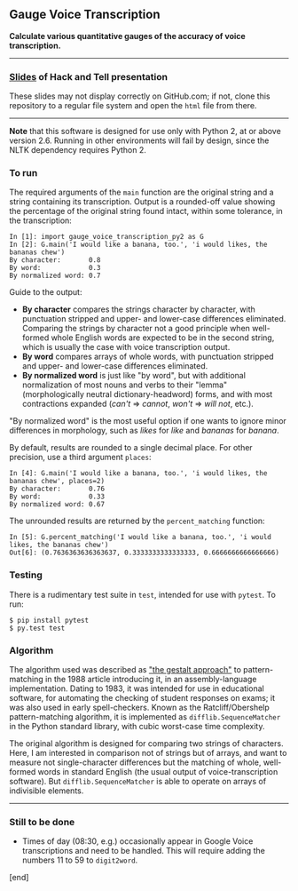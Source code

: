 ## Gauge Voice Transcription

**Calculate various quantitative gauges of the accuracy of voice transcription.**

---

### [Slides](http://htmlpreview.github.io/?https://github.com/brannerchinese/Gauge_Voice_Transcription/blob/master/SLIDES/branner_interfering_with_STT_slides_20140214.html) of Hack and Tell presentation

These slides may not display correctly on GitHub.com; if not, clone this repository to a regular file system and open the `html` file from there.

---

**Note** that this software is designed for use only with Python 2, at or above version 2.6. Running in other environments will fail by design, since the NLTK dependency requires Python 2.

### To run

The required arguments of the `main` function are the original string and a string containing its transcription. Output is a rounded-off value showing the percentage of the original string found intact, within some tolerance, in the transcription:

    In [1]: import gauge_voice_transcription_py2 as G
    In [2]: G.main('I would like a banana, too.', 'i would likes, the bananas chew')
    By character:       0.8
    By word:            0.3
    By normalized word: 0.7

Guide to the output:

   * **By character** compares the strings character by character, with punctuation stripped and upper- and lower-case differences eliminated. Comparing the strings by character not a good principle when well-formed whole English words are expected to be in the second string, which is usually the case with voice transcription output.
   * **By word** compares arrays of whole words, with punctuation stripped and upper- and lower-case differences eliminated.
   * **By normalized word** is just like "by word", but with additional normalization of most nouns and verbs to their "lemma" (morphologically neutral dictionary-headword) forms, and with most contractions expanded (_can't_ => _cannot_, _won't_ => _will not_, etc.). 

"By normalized word" is the most useful option if one wants to ignore minor differences in morphology, such as _likes_ for _like_ and _bananas_ for _banana_.

By default, results are rounded to a single decimal place. For other precision, use a third argument `places`:

    In [4]: G.main('I would like a banana, too.', 'i would likes, the bananas chew', places=2)
    By character:       0.76
    By word:            0.33
    By normalized word: 0.67

The unrounded results are returned by the `percent_matching` function:

    In [5]: G.percent_matching('I would like a banana, too.', 'i would likes, the bananas chew')
    Out[6]: (0.7636363636363637, 0.3333333333333333, 0.6666666666666666)

### Testing

There is a rudimentary test suite in `test`, intended for use with `pytest`. To run:

    $ pip install pytest
    $ py.test test

### Algorithm

The algorithm used was described as ["the gestalt approach"](http://www.drdobbs.com/database/pattern-matching-the-gestalt-approach/database/pattern-matching-the-gestalt-approach/184407970?pgno=5) to pattern-matching in the 1988 article introducing it, in an assembly-language implementation. Dating to 1983, it was intended for use in educational software, for automating the checking of student responses on exams; it was also used in early spell-checkers. Known as the Ratcliff/Obershelp pattern-matching algorithm, it is implemented as `difflib.SequenceMatcher` in the Python standard library, with cubic worst-case time complexity.

The original algorithm is designed for comparing two strings of characters. Here, I am interested in comparison not of strings but of arrays, and want to measure not single-character differences but the matching of whole, well-formed words in standard English (the usual output of voice-transcription software). But `difflib.SequenceMatcher` is able to operate on arrays of indivisible elements.

---

### Still to be done

 * Times of day (08:30, e.g.) occasionally appear in Google Voice transcriptions and need to be handled. This will require adding the numbers 11 to 59 to `digit2word`.

[end]
